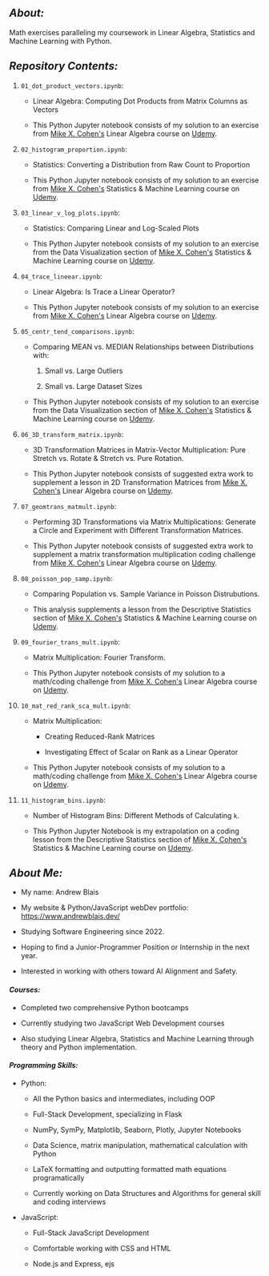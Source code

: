 ## **_About:_**

Math exercises paralleling my coursework in Linear Algebra, Statistics and Machine Learning with Python.

## **_Repository Contents:_**

1.  `01_dot_product_vectors.ipynb`:

    -   Linear Algebra: Computing Dot Products from Matrix Columns as Vectors

    -   This Python Jupyter notebook consists of my solution to an exercise from [Mike X. Cohen's](https://www.mikexcohen.com/) Linear Algebra course on [Udemy](https://www.udemy.com/course/linear-algebra-theory-and-implementation).

2.  `02_histogram_proportion.ipynb`:

    -   Statistics: Converting a Distribution from Raw Count to Proportion

    -   This Python Jupyter notebook consists of my solution to an exercise from [Mike X. Cohen's](https://www.mikexcohen.com/) Statistics & Machine Learning course on [Udemy](https://www.udemy.com/course/statsml_x).

3.  `03_linear_v_log_plots.ipynb`:

    -   Statistics: Comparing Linear and Log-Scaled Plots

    -   This Python Jupyter notebook consists of my solution to an exercise from the Data Visualization section of [Mike X. Cohen's](https://www.mikexcohen.com/) Statistics & Machine Learning course on [Udemy](https://www.udemy.com/course/statsml_x).

4.  `04_trace_lineear.ipynb`:

    -   Linear Algebra: Is Trace a Linear Operator?

    -   This Python Jupyter notebook consists of my solution to an exercise from [Mike X. Cohen's](https://www.mikexcohen.com/) Linear Algebra course on [Udemy](https://www.udemy.com/course/linear-algebra-theory-and-implementation).

5.  `05_centr_tend_comparisons.ipynb`:

    -   Comparing MEAN vs. MEDIAN Relationships between Distributions with:

        1. Small vs. Large Outliers

        2. Small vs. Large Dataset Sizes

    -   This Python Jupyter notebook consists of my solution to an exercise from the Data Visualization section of [Mike X. Cohen's](https://www.mikexcohen.com/) Statistics & Machine Learning course on [Udemy](https://www.udemy.com/course/statsml_x).

6.  `06_3D_transform_matrix.ipynb`:

    -   3D Transformation Matrices in Matrix-Vector Multiplication: Pure Stretch vs. Rotate & Stretch vs. Pure Rotation.

    -   This Python Jupyter notebook consists of suggested extra work to supplement a lesson in 2D Transformation Matrices from [Mike X. Cohen's](https://www.mikexcohen.com/) Linear Algebra course on [Udemy](https://www.udemy.com/course/linear-algebra-theory-and-implementation).

7.  `07_geomtrans_matmult.ipynb`:

    -   Performing 3D Transformations via Matrix Multiplications: Generate a Circle and Experiment with Different Transformation Matrices.

    -   This Python Jupyter notebook consists of suggested extra work to supplement a matrix transformation multiplication coding challenge from [Mike X. Cohen's](https://www.mikexcohen.com/) Linear Algebra course on [Udemy](https://www.udemy.com/course/linear-algebra-theory-and-implementation).

8.  `08_poisson_pop_samp.ipynb`:

    -   Comparing Population vs. Sample Variance in Poisson Distrubutions.

    -   This analysis supplements a lesson from the Descriptive Statistics section of [Mike X. Cohen's](https://www.mikexcohen.com/) Statistics & Machine Learning course on [Udemy](https://www.udemy.com/course/statsml_x).

9.  `09_fourier_trans_mult.ipynb`:

    -   Matrix Multiplication: Fourier Transform.

    -   This Python Jupyter notebook consists of my solution to a math/coding challenge from [Mike X. Cohen's](https://www.mikexcohen.com/) Linear Algebra course on [Udemy](https://www.udemy.com/course/linear-algebra-theory-and-implementation).

10. `10_mat_red_rank_sca_mult.ipynb`:

    -   Matrix Multiplication:

        -   Creating Reduced-Rank Matrices

        -   Investigating Effect of Scalar on Rank as a Linear Operator

    -   This Python Jupyter notebook consists of my solution to a math/coding challenge from [Mike X. Cohen's](https://www.mikexcohen.com/) Linear Algebra course on [Udemy](https://www.udemy.com/course/linear-algebra-theory-and-implementation).

11. `11_histogram_bins.ipynb`:

    -   Number of Histogram Bins: Different Methods of Calculating `k`.

    -   This Python Jupyter Notebook is my extrapolation on a coding lesson from the Descriptive Statistics section of [Mike X. Cohen's](https://www.mikexcohen.com/) Statistics & Machine Learning course on [Udemy](https://www.udemy.com/course/statsml_x).

## **_About Me:_**

-   My name: Andrew Blais

-   My website & Python/JavaScript webDev portfolio: https://www.andrewblais.dev/

-   Studying Software Engineering since 2022.

-   Hoping to find a Junior-Programmer Position or Internship in the next year.

-   Interested in working with others toward AI Alignment and Safety.

#### **_Courses:_**

-   Completed two comprehensive Python bootcamps

-   Currently studying two JavaScript Web Development courses

-   Also studying Linear Algebra, Statistics and Machine Learning through theory and Python implementation.

#### **_Programming Skills:_**

-   Python:

    -   All the Python basics and intermediates, including OOP

    -   Full-Stack Development, specializing in Flask

    -   NumPy, SymPy, Matplotlib, Seaborn, Plotly, Jupyter Notebooks

    -   Data Science, matrix manipulation, mathematical calculation with Python

    -   LaTeX formatting and outputting formatted math equations programatically

    -   Currently working on Data Structures and Algorithms for general skill and coding interviews

-   JavaScript:

    -   Full-Stack JavaScript Development

    -   Comfortable working with CSS and HTML

    -   Node.js and Express, ejs

